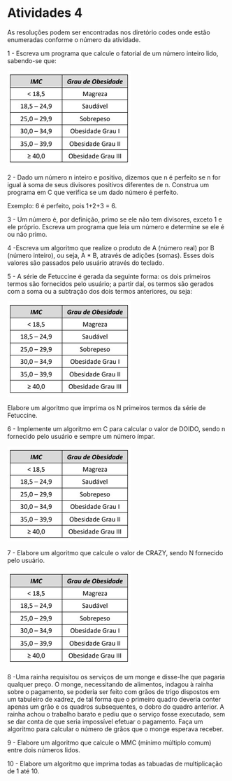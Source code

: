 <h1>Atividades 4 </h1>

<p> As resoluções podem ser encontradas nos diretório codes onde estão enumeradas conforme o número da atividade. </p>

<p>1 - Escreva um programa que calcule o fatorial de um número inteiro lido, sabendo-se que:   </p>

![alt text](https://github.com/souza10v/Exercicios-em-C/blob/main/activities2/images/03.jpg?raw=true)

<p>2 - Dado um número n inteiro e positivo, dizemos que n é perfeito se n for igual à soma de seus divisores  positivos diferentes de n. Construa um programa em C que verifica se um dado número é perfeito.     </p>
<p> Exemplo: 6 é perfeito, pois 1+2+3 = 6.  </p>
 

<p>3 - Um número é, por definição, primo se ele não tem divisores, exceto 1 e ele próprio. Escreva um  programa que leia um número e determine se ele é ou não primo.   </p>

<p>4 -Escreva um algoritmo que realize o produto de A (número real) por B (número inteiro), ou seja, A * B, através de adições (somas). Esses dois valores são passados pelo usuário através do teclado.</p>

<p>5 - A série de Fetuccine é gerada da seguinte forma: os dois primeiros termos são fornecidos pelo usuário; a partir daí, os termos são gerados com a soma ou a subtração dos dois termos anteriores, ou seja:</p>

![alt text](https://github.com/souza10v/Exercicios-em-C/blob/main/activities2/images/03.jpg?raw=true)

<p> Elabore um algoritmo que imprima os N primeiros termos da série de Fetuccine.</p>

<p>6 - Implemente um algoritmo em C para calcular o valor de DOIDO, sendo n fornecido pelo usuário e sempre um número ímpar. </p>

![alt text](https://github.com/souza10v/Exercicios-em-C/blob/main/activities2/images/03.jpg?raw=true)

<p>7 - Elabore um algoritmo que calcule o valor de CRAZY, sendo N fornecido pelo usuário. </p>

![alt text](https://github.com/souza10v/Exercicios-em-C/blob/main/activities2/images/03.jpg?raw=true)

<p>8 -Uma rainha requisitou os serviços de um monge e disse-lhe que pagaria qualquer preço. O monge, necessitando de alimentos, indagou à rainha sobre o pagamento, se poderia ser feito com grãos de trigo dispostos em um tabuleiro de xadrez, de tal forma que o primeiro quadro deveria conter apenas um grão e os quadros subsequentes, o dobro do quadro anterior. A rainha achou o trabalho barato e pediu que o serviço fosse executado, sem se dar conta de que seria impossível efetuar o pagamento. Faça um algoritmo para calcular o número de grãos que o monge esperava receber. </p>

<p>9 - Elabore um algoritmo que calcule o MMC (mínimo múltiplo comum) entre dois números lidos.</p>

<p>10 - Elabore um algoritmo que imprima todas as tabuadas de multiplicação de 1 até 10.</p>
